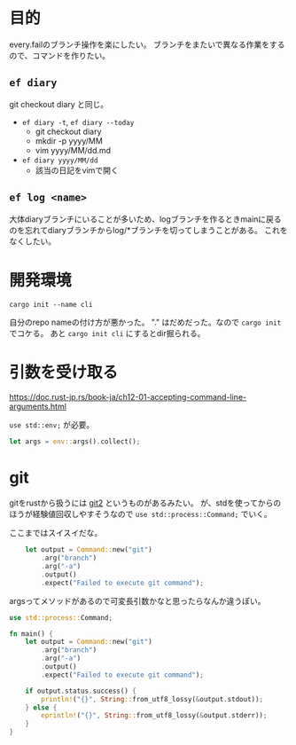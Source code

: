 # 目的

every.failのブランチ操作を楽にしたい。
ブランチをまたいで異なる作業をするので、コマンドを作りたい。

## `ef diary`

git checkout diary と同じ。

- `ef diary -t`, `ef diary --today`
    - git checkout diary
    - mkdir -p yyyy/MM
    - vim yyyy/MM/dd.md
- `ef diary yyyy/MM/dd`
    - 該当の日記をvimで開く

## `ef log <name>`

大体diaryブランチにいることが多いため、logブランチを作るときmainに戻るのを忘れてdiaryブランチからlog/*ブランチを切ってしまうことがある。
これをなくしたい。

# 開発環境

`cargo init --name cli`

自分のrepo nameの付け方が悪かった。
"." はだめだった。なので `cargo init` でコケる。
あと `cargo init cli` にするとdir掘られる。

# 引数を受け取る

https://doc.rust-jp.rs/book-ja/ch12-01-accepting-command-line-arguments.html

`use std::env;` が必要。

```rust
let args = env::args().collect();
```

# git

gitをrustから扱うには [git2](https://crates.io/crates/git2) というものがあるみたい。
が、stdを使ってからのほうが経験値回収しやすそうなので `use std::process::Command;` でいく。

ここまではスイスイだな。

```rust
    let output = Command::new("git")
        .arg("branch")
        .arg("-a")
        .output()
        .expect("Failed to execute git command");
```

argsってメソッドがあるので可変長引数かなと思ったらなんか違うぽい。
```rust
use std::process::Command;

fn main() {
    let output = Command::new("git")
        .arg("branch")
        .arg("-a")
        .output()
        .expect("Failed to execute git command");

    if output.status.success() {
        println!("{}", String::from_utf8_lossy(&output.stdout));
    } else {
        eprintln!("{}", String::from_utf8_lossy(&output.stderr));
    }
}
```
